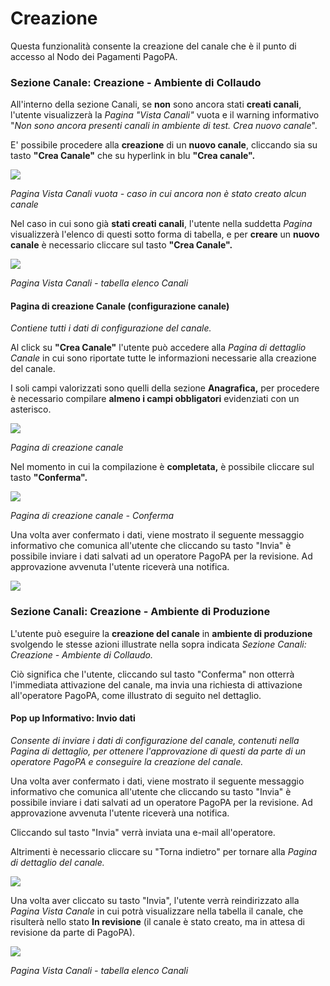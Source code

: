 # Creazione

Questa funzionalità consente la creazione del canale che è il punto di accesso al Nodo dei Pagamenti PagoPA.

### Sezione Canale: Creazione - Ambiente di Collaudo <a href="#sezione-canale-creazione-ambiente-di-collaudo" id="sezione-canale-creazione-ambiente-di-collaudo"></a>

All'interno della sezione Canali, se **non** sono ancora stati **creati canali**, l'utente visualizzerà la _Pagina "Vista Canali"_ vuota e il warning informativo "_Non sono ancora presenti canali in ambiente di test. Crea nuovo canale_".

E' possibile procedere alla **creazione** di un **nuovo canale**, cliccando sia su tasto **"Crea Canale"** che su hyperlink in blu **"Crea canale".**

![](https://665034208-files.gitbook.io/\~/files/v0/b/gitbook-x-prod.appspot.com/o/spaces%2F46oWOwuxwu0HEYnJPQ4h%2Fuploads%2FTgj2tH6s5UHYl9QgZyiH%2Fimage.png?alt=media\&token=c4d00038-609a-466f-918e-c64e0160202b)

_Pagina Vista Canali vuota - caso in cui ancora non è stato creato alcun canale_

Nel caso in cui sono già **stati creati canali**, l'utente nella suddetta _Pagina_ visualizzerà l'elenco di questi sotto forma di tabella, e per **creare** un **nuovo canale** è necessario cliccare sul tasto **"Crea Canale".**

![](https://665034208-files.gitbook.io/\~/files/v0/b/gitbook-x-prod.appspot.com/o/spaces%2F46oWOwuxwu0HEYnJPQ4h%2Fuploads%2FLvpt2Q4uoqoUCzNbgEHc%2Fimage.png?alt=media\&token=e5537060-8e28-4e5e-a1f3-b7b09287e8dc)

_Pagina Vista Canali - tabella elenco Canali_

#### **Pagina di creazione Canale (configurazione canale)** <a href="#pagina-di-creazione-canale-configurazione-canale" id="pagina-di-creazione-canale-configurazione-canale"></a>

_Contiene tutti i dati di configurazione del canale._

Al click su **"Crea Canale"** l'utente può accedere alla _Pagina di dettaglio Canale_ in cui sono riportate tutte le informazioni necessarie alla creazione del canale.

I soli campi valorizzati sono quelli della sezione **Anagrafica,** per procedere è necessario compilare **almeno i campi obbligatori** evidenziati con un asterisco.

![](https://665034208-files.gitbook.io/\~/files/v0/b/gitbook-x-prod.appspot.com/o/spaces%2F46oWOwuxwu0HEYnJPQ4h%2Fuploads%2FL6zuaqPD2TOow7Wztxrl%2Fimage.png?alt=media\&token=5ea0fe61-d5c3-42c5-ae41-26dc2a1158cf)

_Pagina di creazione canale_

Nel momento in cui la compilazione è **completata,** è possibile cliccare sul tasto **"Conferma".**

![](https://665034208-files.gitbook.io/\~/files/v0/b/gitbook-x-prod.appspot.com/o/spaces%2F46oWOwuxwu0HEYnJPQ4h%2Fuploads%2FlELW93C7IiWmZecnoLMw%2Fimage.png?alt=media\&token=bddfd075-5ddc-4449-a299-fac430f4738a)

_Pagina di creazione canale - Conferma_

Una volta aver confermato i dati, viene mostrato il seguente messaggio informativo che comunica all'utente che cliccando su tasto "Invia" è possibile inviare i dati salvati ad un operatore PagoPA per la revisione. Ad approvazione avvenuta l'utente riceverà una notifica.

![](https://665034208-files.gitbook.io/\~/files/v0/b/gitbook-x-prod.appspot.com/o/spaces%2F46oWOwuxwu0HEYnJPQ4h%2Fuploads%2FD3EMTxTiSut5iOqHhvVX%2Fimage.png?alt=media\&token=03c2e659-b5b2-49ad-a806-bc0545bad637)

### Sezione Canali: Creazione - Ambiente di Produzione <a href="#sezione-canali-creazione-ambiente-di-produzione" id="sezione-canali-creazione-ambiente-di-produzione"></a>

L'utente può eseguire la **creazione del canale** in **ambiente di produzione** svolgendo le stesse azioni illustrate nella sopra indicata _Sezione Canali: Creazione - Ambiente di Collaudo._

Ciò significa che l'utente, cliccando sul tasto "Conferma" non otterrà l'immediata attivazione del canale, ma invia una richiesta di attivazione all'operatore PagoPA, come illustrato di seguito nel dettaglio.

#### ​Pop up Informativo: Invio dati​ <a href="#pop-up-informativo-invio-dati" id="pop-up-informativo-invio-dati"></a>

_Consente di inviare i dati di configurazione del canale, contenuti nella Pagina di dettaglio, per ottenere l'approvazione di questi da parte di un operatore PagoPA e conseguire la creazione del canale._

Una volta aver confermato i dati, viene mostrato il seguente messaggio informativo che comunica all'utente che cliccando su tasto "Invia" è possibile inviare i dati salvati ad un operatore PagoPA per la revisione. Ad approvazione avvenuta l'utente riceverà una notifica.

Cliccando sul tasto "Invia" verrà inviata una e-mail all'operatore.

Altrimenti è necessario cliccare su "Torna indietro" per tornare alla _Pagina di dettaglio del canale._

![](https://665034208-files.gitbook.io/\~/files/v0/b/gitbook-x-prod.appspot.com/o/spaces%2F46oWOwuxwu0HEYnJPQ4h%2Fuploads%2FD3EMTxTiSut5iOqHhvVX%2Fimage.png?alt=media\&token=03c2e659-b5b2-49ad-a806-bc0545bad637)

Una volta aver cliccato su tasto "Invia", l'utente verrà reindirizzato alla _Pagina Vista Canale_ in cui potrà visualizzare nella tabella il canale, che risulterà nello stato **In revisione** (il canale è stato creato, ma in attesa di revisione da parte di PagoPA).

![](https://665034208-files.gitbook.io/\~/files/v0/b/gitbook-x-prod.appspot.com/o/spaces%2F46oWOwuxwu0HEYnJPQ4h%2Fuploads%2F9eWzuPnQAZalx0oEgNSE%2Fimage.png?alt=media\&token=c376c405-4276-46f6-934a-aeed35cbeb4e)

_Pagina Vista Canali - tabella elenco Canali_
